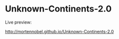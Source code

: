 Unknown-Continents-2.0
======================

Live preview:

http://mortennobel.github.io/Unknown-Continents-2.0